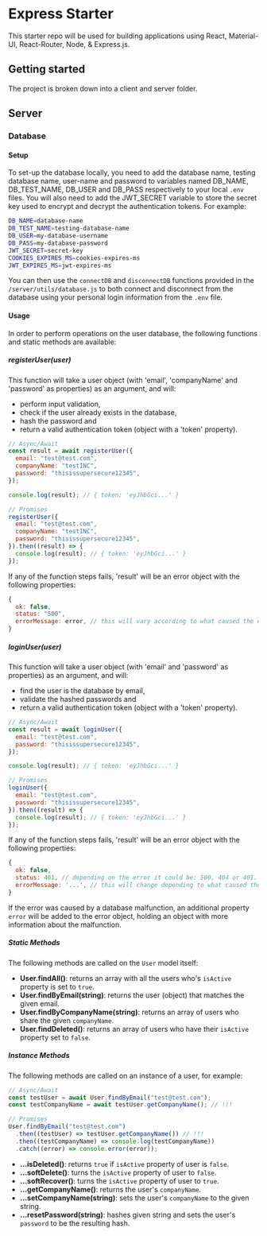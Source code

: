 # Express Starter

This starter repo will be used for building applications using React, Material-UI, React-Router, Node, & Express.js.

## Getting started

The project is broken down into a client and server folder.

## Server

### Database

#### Setup

To set-up the database locally, you need to add the database name, testing
database name, user-name and password to variables named DB_NAME,
DB_TEST_NAME, DB_USER and DB_PASS respectively to your local `.env` files.
You will also need to add the JWT_SECRET variable to store the secret key
used to encrypt and decrypt the authentication tokens.
For example:

```bash
DB_NAME=database-name
DB_TEST_NAME=testing-database-name
DB_USER=my-database-username
DB_PASS=my-database-password
JWT_SECRET=secret-key
COOKIES_EXPIRES_MS=cookies-expires-ms
JWT_EXPIRES_MS=jwt-expires-ms
```

You can then use the `connectDB` and `disconnectDB` functions provided in the
`/server/utils/database.js` to both connect and disconnect from the database
using your personal login information from the `.env` file.

#### Usage

In order to perform operations on the user database, the following functions
and static methods are available:

##### registerUser(user)

This function will take a user object (with 'email', 'companyName' and
'password' as properties) as an argument, and will:

- perform input validation,
- check if the user already exists in the database,
- hash the password and
- return a valid authentication token (object with a 'token' property).

```javascript
// Async/Await
const result = await registerUser({
  email: "test@test.com",
  companyName: "testINC",
  password: "thisissupersecure12345",
});

console.log(result); // { token: 'eyJhbGci...' }

// Promises
registerUser({
  email: "test@test.com",
  companyName: "testINC",
  password: "thisissupersecure12345",
}).then((result) => {
  console.log(result); // { token: 'eyJhbGci...' }
});
```

If any of the function steps fails, 'result' will be an error object with the following properties:

```javascript
{
  ok: false,
  status: "500",
  errorMessage: error, // this will vary according to what caused the error.
}
```

##### loginUser(user)

This function will take a user object (with 'email' and 'password' as
properties) as an argument, and will:

- find the user is the database by email,
- validate the hashed passwords and
- return a valid authentication token (object with a 'token' property).

```javascript
// Async/Await
const result = await loginUser({
  email: "test@test.com",
  password: "thisissupersecure12345",
});

console.log(result); // { token: 'eyJhbGci...' }

// Promises
loginUser({
  email: "test@test.com",
  password: "thisissupersecure12345",
}).then((result) => {
  console.log(result); // { token: 'eyJhbGci...' }
});
```

If any of the function steps fails, 'result' will be an error object with the following properties:

```javascript
{
  ok: false,
  status: 401, // depending on the error it could be: 500, 404 or 401.
  errorMessage: '...', // this will change depending to what caused the error.
}
```

If the error was caused by a database malfunction, an additional property
`error` will be added to the error object, holding an object with more
information about the malfunction.

##### Static Methods

The following methods are called on the `User` model itself:

- **User.findAll()**: returns an array with all the users who's `isActive`
  property is set to `true`.
- **User.findByEmail(string)**: returns the user (object) that matches the
  given email.
- **User.findByCompanyName(string)**: returns an array of users who share the
  given `companyName`.
- **User.findDeleted()**: returns an array of users who have their `isActive`
  property set to `false`.

##### Instance Methods

The following methods are called on an instance of a user, for example:

```javascript
// Async/Await
const testUser = await User.findByEmail("test@test.com");
const testCompanyName = await testUser.getCompanyName(); // !!!

// Promises
User.findByEmail("test@test.com")
  .then((testUser) => testUser.getCompanyName()) // !!!
  .then((testCompanyName) => console.log(testCompanyName))
  .catch((error) => console.error(error));
```

- **...isDeleted()**: returns `true` if `isActive` property of user is `false`.
- **...softDelete()**: turns the `isActive` property of user to `false`.
- **...softRecover()**: turns the `isActive` property of user to `true`.
- **...getCompanyName()**: returns the user's `companyName`.
- **...setCompanyName(string)**: sets the user's `companyName` to the given
  string.
- **...resetPassword(string)**: hashes given string and sets the user's
  `password` to be the resulting hash.
